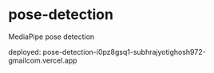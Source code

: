 # pose-detection

MediaPipe pose detection

deployed:  pose-detection-i0pz8gsq1-subhrajyotighosh972-gmailcom.vercel.app
